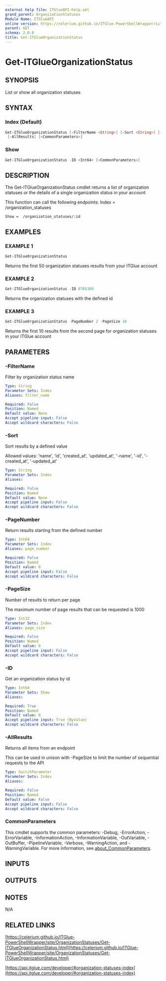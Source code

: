 ```yaml
---
external help file: ITGlueAPI-help.xml
grand_parent: OrganizationStatuses
Module Name: ITGlueAPI
online version: https://celerium.github.io/ITGlue-PowerShellWrapper/site/OrganizationStatuses/Get-ITGlueOrganizationStatus.html
parent: GET
schema: 2.0.0
title: Get-ITGlueOrganizationStatus
---
```


# Get-ITGlueOrganizationStatus

## SYNOPSIS
List or show all organization statuses

## SYNTAX

### Index (Default)
```powershell
Get-ITGlueOrganizationStatus [-FilterName <String>] [-Sort <String>] [-PageNumber <Int64>] [-PageSize <Int32>]
 [-AllResults] [<CommonParameters>]
```

### Show
```powershell
Get-ITGlueOrganizationStatus -ID <Int64> [<CommonParameters>]
```

## DESCRIPTION
The Get-ITGlueOrganizationStatus cmdlet returns a list of organization
statuses or the details of a single organization status in your account

This function can call the following endpoints:
    Index = /organization_statuses

    Show =  /organization_statuses/:id

## EXAMPLES

### EXAMPLE 1
```powershell
Get-ITGlueOrganizationStatus
```

Returns the first 50 organization statuses results from your ITGlue account

### EXAMPLE 2
```powershell
Get-ITGlueOrganizationStatus -ID 8765309
```

Returns the organization statuses with the defined id

### EXAMPLE 3
```powershell
Get-ITGlueOrganizationStatus -PageNumber 2 -PageSize 10
```

Returns the first 10 results from the second page for organization statuses
in your ITGlue account

## PARAMETERS

### -FilterName
Filter by organization status name

```yaml
Type: String
Parameter Sets: Index
Aliases: filter_name

Required: False
Position: Named
Default value: None
Accept pipeline input: False
Accept wildcard characters: False
```

### -Sort
Sort results by a defined value

Allowed values:
'name', 'id', 'created_at', 'updated_at',
'-name', '-id', '-created_at', '-updated_at'

```yaml
Type: String
Parameter Sets: Index
Aliases:

Required: False
Position: Named
Default value: None
Accept pipeline input: False
Accept wildcard characters: False
```

### -PageNumber
Return results starting from the defined number

```yaml
Type: Int64
Parameter Sets: Index
Aliases: page_number

Required: False
Position: Named
Default value: 0
Accept pipeline input: False
Accept wildcard characters: False
```

### -PageSize
Number of results to return per page

The maximum number of page results that can be
requested is 1000

```yaml
Type: Int32
Parameter Sets: Index
Aliases: page_size

Required: False
Position: Named
Default value: 0
Accept pipeline input: False
Accept wildcard characters: False
```

### -ID
Get an organization status by id

```yaml
Type: Int64
Parameter Sets: Show
Aliases:

Required: True
Position: Named
Default value: 0
Accept pipeline input: True (ByValue)
Accept wildcard characters: False
```

### -AllResults
Returns all items from an endpoint

This can be used in unison with -PageSize to limit the number of
sequential requests to the API

```yaml
Type: SwitchParameter
Parameter Sets: Index
Aliases:

Required: False
Position: Named
Default value: False
Accept pipeline input: False
Accept wildcard characters: False
```

### CommonParameters
This cmdlet supports the common parameters: -Debug, -ErrorAction, -ErrorVariable, -InformationAction, -InformationVariable, -OutVariable, -OutBuffer, -PipelineVariable, -Verbose, -WarningAction, and -WarningVariable. For more information, see [about_CommonParameters](http://go.microsoft.com/fwlink/?LinkID=113216).

## INPUTS

## OUTPUTS

## NOTES
N/A

## RELATED LINKS

[https://celerium.github.io/ITGlue-PowerShellWrapper/site/OrganizationStatuses/Get-ITGlueOrganizationStatus.html](https://celerium.github.io/ITGlue-PowerShellWrapper/site/OrganizationStatuses/Get-ITGlueOrganizationStatus.html)

[https://api.itglue.com/developer/#organization-statuses-index](https://api.itglue.com/developer/#organization-statuses-index)

